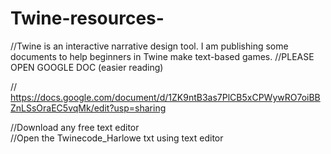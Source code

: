 # Twine-resources-
//Twine is an interactive narrative design tool. I am publishing some documents to help beginners in Twine make text-based games. 
//PLEASE OPEN GOOGLE DOC (easier reading) 

// https://docs.google.com/document/d/1ZK9ntB3as7PlCB5xCPWywRO7oiBBZnLSsOraEC5vqMk/edit?usp=sharing  

//Download any free text editor  
//Open the Twinecode_Harlowe txt using text editor  
